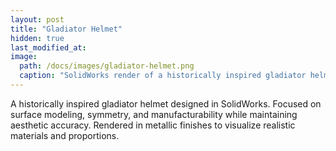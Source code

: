 ```yaml
---
layout: post
title: "Gladiator Helmet"
hidden: true
last_modified_at:
image:
  path: /docs/images/gladiator-helmet.png
  caption: "SolidWorks render of a historically inspired gladiator helmet."
---
```


A historically inspired gladiator helmet designed in SolidWorks. Focused on surface modeling, symmetry, and manufacturability while maintaining aesthetic accuracy. Rendered in metallic finishes to visualize realistic materials and proportions.
